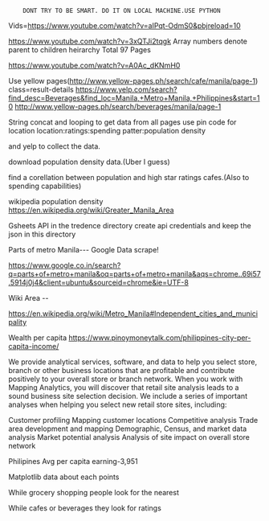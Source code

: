 		DONT TRY TO BE SMART. DO IT ON LOCAL MACHINE.USE PYTHON


Vids=https://www.youtube.com/watch?v=aIPqt-OdmS0&pbjreload=10



https://www.youtube.com/watch?v=3xQTJi2tqgk
Array numbers denote parent to children heirarchy
Total 97 Pages

https://www.youtube.com/watch?v=A0Ac_dKNmH0

Use yellow pages(http://www.yellow-pages.ph/search/cafe/manila/page-1)
class=result-details
https://www.yelp.com/search?find_desc=Beverages&find_loc=Manila,+Metro+Manila,+Philippines&start=10
http://www.yellow-pages.ph/search/beverages/manila/page-1


String concat and looping to get data from all pages 
use pin code for location
location:ratings:spending patter:population density

and yelp to collect the data.

download population density data.(Uber I guess)

find a corellation between population and high star ratings cafes.(Also to spending capabilities)

wikipedia population density
https://en.wikipedia.org/wiki/Greater_Manila_Area



Gsheets API in the tredence directory
create api credentials and keep the json in this directory

Parts of metro Manila--- Google Data scrape!

https://www.google.co.in/search?q=parts+of+metro+manila&oq=parts+of+metro+manila&aqs=chrome..69i57.5914j0j4&client=ubuntu&sourceid=chrome&ie=UTF-8

Wiki Area --

https://en.wikipedia.org/wiki/Metro_Manila#Independent_cities_and_municipality


Wealth per capita
https://www.pinoymoneytalk.com/philippines-city-per-capita-income/


We provide analytical services, software, and data to help you select store, branch or other business locations that are profitable and contribute positively to your overall store or branch network.
When you work with Mapping Analytics, you will discover that retail site analysis leads to a sound business site selection decision. We include a series of important analyses when helping you select new retail store sites, including:

Customer profiling
Mapping customer locations
Competitive analysis
Trade area development and mapping
Demographic, Census, and market data analysis
Market potential analysis
Analysis of site impact on overall store network


Philipines Avg per capita earning-3,951

Matplotlib data about  each points

While grocery shopping people look for the nearest

While cafes or beverages they look for ratings




